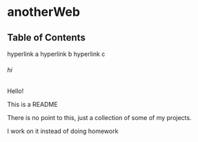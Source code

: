 # anotherWeb

## Table of Contents

hyperlink a
hyperlink b
hyperlink c


###### hi

Hello!

This is a README

There is no point to this, just a collection of some of my projects.

I work on it instead of doing homework
